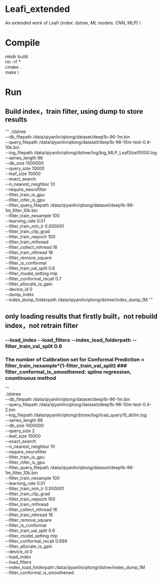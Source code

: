 # Leafi_extended
An extended work of Leafi (index: dstree, ML models: CNN, MLP) \

# Compile
mkdir build  \
rm -rf * \
cmake .. \
make \


# Run
##  Build index，train filter, using dump to store results
'''
./dstree \
  --db_filepath /data/qiyanlin/qitong/dataset/deep1b-96-1m.bin \
  --query_filepath /data/qiyanlin/qitong/dataset/deep1b-96-10m-test-0.4-10k.bin \
  --log_filepath /data/qiyanlin/qitong/dstree/log/big_MLP_LeafSize10000.log \
  --series_length 96 \
  --db_size 1000000 \
  --query_size 10000 \
  --leaf_size 10000 \
  --exact_search \
  --n_nearest_neighbor 10 \
  --require_neurofilter \
  --filter_train_is_gpu \
  --filter_infer_is_gpu \
  --filter_query_filepath /data/qiyanlin/qitong/dataset/deep1b-96-1m_filter_10k.bin \
  --filter_train_nexample 100 \
  --learning_rate 0.01 \
  --filter_train_min_lr 0.000001 \
  --filter_train_clip_grad \
  --filter_train_nepoch 100 \
  --filter_train_mthread \
  --filter_collect_nthread 16 \
  --filter_train_nthread 16 \
  --filter_remove_square \
  --filter_is_conformal \
  --filter_train_val_split 0.6 \
  --filter_model_setting mlp \
  --filter_conformal_recall 0.7 \
  --filter_allocate_is_gain \
  --device_id 0 \
  --dump_index \
  --index_dump_folderpath /data/qiyanlin/qitong/dstree/index_dump_1M
'''

## only loading results that firstly built，not rebuild index，not retrain filter
### --load_index --load_filters --index_load_folderpath  --filter_train_val_split 0.6   
### The number of Calibration set for Conformal Prediction = filter_train_nexample*(1-filter_train_val_split) ### filter_conformal_is_smoothened: spline regression, countinuous method
'''  
./dstree \
  --db_filepath /data/qiyanlin/qitong/dataset/deep1b-96-1m.bin \
  --query_filepath /data/qiyanlin/qitong/dataset/deep1b-96-10m-test-0.4-2.bin \
  --log_filepath /data/qiyanlin/qitong/dstree/log/load_query10_db1m.log \
  --series_length 96 \
  --db_size 1000000 \
  --query_size 2 \
  --leaf_size 10000 \
  --exact_search \
  --n_nearest_neighbor 10 \
  --require_neurofilter \
  --filter_train_is_gpu \
  --filter_infer_is_gpu \
  --filter_query_filepath /data/qiyanlin/qitong/dataset/deep1b-96-1m_filter_10k.bin \
  --filter_train_nexample 100 \
  --learning_rate 0.01 \
  --filter_train_min_lr 0.000001 \
  --filter_train_clip_grad \
  --filter_train_nepoch 100 \
  --filter_train_mthread \
  --filter_collect_nthread 16 \
  --filter_train_nthread 16 \
  --filter_remove_square \
  --filter_is_conformal \
  --filter_train_val_split 0.9 \
  --filter_model_setting mlp \
  --filter_conformal_recall 0.999 \
  --filter_allocate_is_gain \
  --device_id 0 \
  --load_index \
  --load_filters \
  --index_load_folderpath /data/qiyanlin/qitong/dstree/index_dump_1M \
  --filter_conformal_is_smoothened

